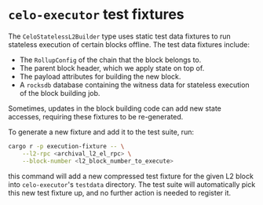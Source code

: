# `celo-executor` test fixtures

The `CeloStatelessL2Builder` type uses static test data fixtures to run stateless execution of certain blocks offline. The
test data fixtures include:

* The `RollupConfig` of the chain that the block belongs to.
* The parent block header, which we apply state on top of.
* The payload attributes for building the new block.
* A `rocksdb` database containing the witness data for stateless execution of the block building job.

Sometimes, updates in the block building code can add new state accesses, requiring these fixtures to be re-generated.

To generate a new fixture and add it to the test suite, run:

```sh
cargo r -p execution-fixture -- \
    --l2-rpc <archival_l2_el_rpc> \
    --block-number <l2_block_number_to_execute>
```

this command will add a new compressed test fixture for the given L2 block into `celo-executor`'s `testdata` directory.
The test suite will automatically pick this new test fixture up, and no further action is needed to register it.
